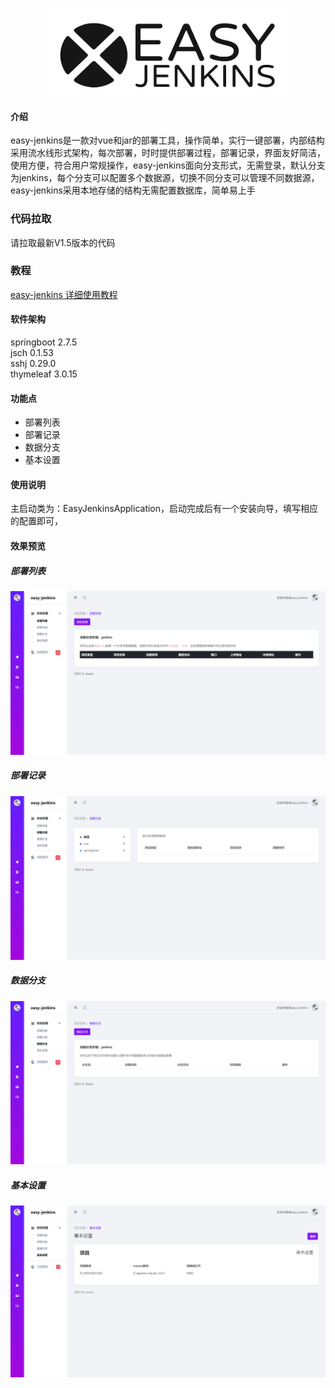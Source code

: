 <p align=center>
    <img src="./logo.png" width="380" height="140" alt="logo" title="logo" />
</p>

#### 介绍

easy-jenkins是一款对vue和jar的部署工具，操作简单，实行一键部署，内部结构采用流水线形式架构，每次部署，时时提供部署过程，部署记录，界面友好简洁，使用方便，符合用户常规操作，easy-jenkins面向分支形式，无需登录，默认分支为jenkins，每个分支可以配置多个数据源，切换不同分支可以管理不同数据源，easy-jenkins采用本地存储的结构无需配置数据库，简单易上手

### 代码拉取
请拉取最新V1.5版本的代码

### 教程

[easy-jenkins 详细使用教程](https://tanyongpeng.blog.csdn.net/article/details/128223343)

#### 软件架构
springboot 2.7.5<br/>
jsch 0.1.53<br/>
sshj 0.29.0<br/>
thymeleaf 3.0.15<br/>

#### 功能点

- 部署列表
- 部署记录
- 数据分支
- 基本设置

#### 使用说明

主启动类为：EasyJenkinsApplication，启动完成后有一个安装向导，填写相应的配置即可，

#### 效果预览

##### 部署列表
![输入图片说明](home.png)
##### 部署记录
![输入图片说明](record.png)
##### 数据分支
![输入图片说明](branch.png)
##### 基本设置
![输入图片说明](settings2.png)